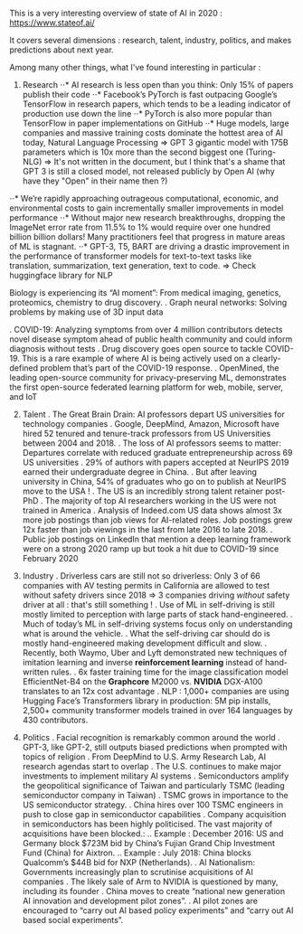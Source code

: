This is a very interesting overview of state of AI in 2020 :
https://www.stateof.ai/

It covers several dimensions : research, talent, industry, politics, and makes predictions about next year.

Among many other things, what I've found interesting in particular :

1. Research
⋅⋅* AI research is less open than you think: Only 15% of papers publish their code
⋅⋅* Facebook’s PyTorch is fast outpacing Google’s TensorFlow in research papers, which tends to be a leading indicator of production use down the line
⋅⋅* PyTorch is also more popular than TensorFlow in paper implementations on GitHub
⋅⋅* Huge models, large companies and massive training costs dominate the hottest area of AI today, Natural Language Processing
  => GPT 3 gigantic model with 175B parameters which is 10x more than the second biggest one (Turing-NLG)
  => It's not written in the document, but I think that's a shame that GPT 3 is still a closed model, not released publicly by Open AI (why have they "Open" in their name then ?)
  
⋅⋅* We’re rapidly approaching outrageous computational, economic, and environmental costs to gain incrementally smaller improvements in model performance
⋅⋅* Without major new research breakthroughs, dropping the ImageNet error rate from 11.5% to 1% would require over one hundred billion billion dollars! Many practitioners feel that progress in mature areas of ML is stagnant.
⋅⋅* GPT-3, T5, BART are driving a drastic improvement in the performance of transformer models for text-to-text tasks like translation, summarization, text generation, text to code.
  => Check huggingface library for NLP
  
 Biology is experiencing its “AI moment”: From medical imaging, genetics, proteomics, chemistry to drug discovery.
. Graph neural networks: Solving problems by making use of 3D input data

. COVID-19: Analyzing symptoms from over 4 million contributors detects novel disease symptom ahead of public health community and could inform diagnosis without tests
. Drug discovery goes open source to tackle COVID-19. This is a rare example of where AI is being actively used on a clearly-defined problem that’s part of the COVID-19 response. 
. OpenMined, the leading open-source community for privacy-preserving ML, demonstrates  the first open-source federated learning platform for web, mobile, server, and IoT

2. Talent
. The Great Brain Drain: AI professors depart US universities for technology companies
. Google, DeepMind, Amazon, Microsoft have hired 52 tenured and tenure-track professors from US Universities between 2004 and 2018.
. The loss of AI professors seems to matter: Departures correlate with reduced graduate entrepreneurship across 69 US universities
. 29% of authors with papers accepted at NeurIPS 2019 earned their undergraduate degree in China.
. But after leaving university in China, 54% of graduates who go on to publish at NeurIPS move to the USA !
. The US is an incredibly strong talent retainer post-PhD
. The majority of top AI researchers working in the US were not trained in America
. Analysis of Indeed.com US data shows almost 3x more job postings than job views for AI-related roles. Job postings grew 12x faster than job viewings in the last from late 2016 to late 2018. 
.  Public job postings on LinkedIn that mention a deep learning framework were on a strong 2020 ramp up but took a hit due to COVID-19 since February 2020

3. Industry
. Driverless cars are still not so driverless: Only 3 of 66 companies with AV testing permits in California are allowed to test without safety drivers since 2018
   => 3 companies driving *without* safety driver at all : that's still something !
. Use of ML in self-driving is still mostly limited to perception with large parts of stack hand-engineered.
. Much of today’s ML in self-driving systems focus only on understanding what is around the vehicle.
. What the self-driving car should do is mostly hand-engineered making development difficult and slow.
. Recently, both Waymo, Uber and Lyft demonstrated new techniques of imitation learning and inverse **reinforcement learning** instead of hand-written rules.
. 6x faster training time for the image classification model EfficientNet-B4 on the **Graphcore** M2000 vs. **NVIDIA** DGX-A100 translates to an 12x cost advantage
. NLP :     1,000+ companies are using Hugging Face’s Transformers library in production: 5M pip installs, 2,500+ community transformer models trained in over 164 languages by 430 contributors.

4. Politics
. Facial recognition is remarkably common around the world
. GPT-3, like GPT-2, still outputs biased predictions when prompted with topics of religion
. From DeepMind to U.S. Army Research Lab, AI research agendas start to overlap
. The U.S. continues to make major investments to implement military AI systems
. Semiconductors amplify the geopolitical significance of Taiwan and particularly TSMC (leading semiconductor company in Taiwan)
. TSMC grows in importance to the US semiconductor strategy.
. China hires over 100 TSMC engineers in push to close gap in semiconductor capabilities
. Company acquisition in semiconductors has been highly politicised. The vast majority of acquisitions have been blocked.:
.. Example : December 2016: US and Germany block $723M bid by China’s Fujian Grand Chip Investment Fund (China) for Aixtron.
.. Example : July 2018: China blocks Qualcomm’s $44B bid for NXP (Netherlands).
. AI Nationalism: Governments increasingly plan to scrutinise acquisitions of AI companies
. The likely sale of Arm to NVIDIA is questioned by many, including its founder
. China moves to create “national new generation AI innovation and development pilot zones”.
. AI pilot zones are encouraged to “carry out AI based policy experiments” and “carry out AI based social experiments”. 













